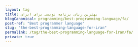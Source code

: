 ```yaml
---
layout: tag
title: بهترین زبان برنامه نویسی برای ایران
blogCanonical: programming/best-programming-language/fa/
post-ref: "Best programmer language"
slug: "the-best-programming-language-for-iran"
permalink: /tag/the-best-programming-language-for-iran/fa/
private: true
---
```

